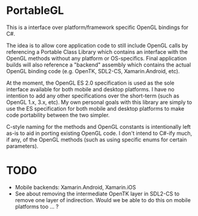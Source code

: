 PortableGL
==========

This is a interface over platform/framework specific OpenGL bindings for C#.

The idea is to allow core application code to still include OpenGL calls by
referencing a Portable Class Library which contains an interface with the
OpenGL methods without any platform or OS-specifics. Final application builds
will also reference a "backend" assembly which contains the actual OpenGL
binding code (e.g. OpenTK, SDL2-CS, Xamarin.Android, etc).

At the moment, the OpenGL ES 2.0 specification is used as the sole interface
available for both mobile and desktop platforms. I have no intention to add
any other specifications over the short-term (such as OpenGL 1.x, 3.x, etc).
My own personal goals with this library are simply to use the ES specification
for both mobile and desktop platforms to make code portability between the two
simpler.

C-style naming for the methods and OpenGL constants is intentionally left as-is
to aid in porting existing OpenGL code. I don't intend to C#-ify much, if any,
of the OpenGL methods (such as using specific enums for certain parameters).

# TODO

* Mobile backends: Xamarin.Android, Xamarin.iOS
* See about removing the intermediate OpenTK layer in SDL2-CS to remove one layer of indirection. Would we be able to do this on mobile platforms too ... ?
